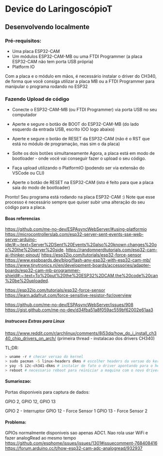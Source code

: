 # Device do LaringoscópioT

## Desenvolvendo localmente

### Pré-requisitos:


- Uma placa ESP32-CAM
- Um módulos ESP32-CAM-MB ou uma FTDI Programmer (a placa ESP32-CAM não tem porta USB própria)
- Platform IO

Com a placa e o módulo em mãos, é necessário instalar o driver do CH340, de forma que você consiga utilizar a placa MB ou a FTDI Programmer para manipular o programa rodando no ESP32


### Fazendo Upload de código

- Conecte o ESP32-CAM-MB (ou FTDI Programmer) via porta USB no seu computador
- Aperte e segure o botão de BOOT do ESP32-CAM-MB (do lado esquerdo da entrada USB, escrito IOO logo abaixo)
- Aperte e segure o botão de RESET da ESP32-CAM (não é o RST que está no módulo de programação, mas sim o da placa)
- Solte os dois botões simultaneamente
Agora, a placa está em modo de bootloader - onde você vai conseguir fazer o upload o seu código.

- Faça upload utilizando o PlatformIO (podendo ser via extensão do VSCode ou CLI)
- Aperte o botão de RESET na ESP32-CAM (isto é feito para que a placa saia do modo de bootloader)

Pronto! Seu programa está rodando na placa ESP32-CAM :)
Note que esse processo é necessário sempre que quiser subir uma alteração do seu código para a placa.

#### Boas referencias

<!-- PIO, ESP32CAM e outras coisas -->
https://github.com/me-no-dev/ESPAsyncWebServer/#using-platformio
https://microcontrollerslab.com/esp32-server-sent-events-sse-web-server-arduino-ide/#:~:text=Server%2DSent%20Events%20also%20known,changes%20on%20the%20server%20side.
https://randomnerdtutorials.com/esp32-cam-ai-thinker-pinout/
https://esp32io.com/tutorials/esp32-force-sensor
https://www.espboards.dev/blog/flash-any-esp32-with-esp32-cam-mb/
https://www.tinytronics.nl/en/development-boards/accessories/adapter-boards/esp32-cam-mb-programmer-shield#:~:text=To%20put%20the%20ESP32%2DCAM,the%20code%20can%20be%20uploaded.

<!-- FSR -->
https://esp32io.com/tutorials/esp32-force-sensor
https://learn.adafruit.com/force-sensitive-resistor-fsr/overview

<!-- ESP32CAM - Streaming da Imagem com a Lib Async -->
https://github.com/me-no-dev/ESPAsyncWebServer/issues/908
https://gist.github.com/me-no-dev/d34fba51a8f059ac559bf62002e61aa3
##### Instrucoes Extras para Linux
https://www.reddit.com/r/archlinux/comments/8j53dq/how_do_i_install_ch340_chip_drivers_on_arch/ (primeira thread - instalacao dos drivers CH340)

TL;DR: 
```sh
> uname -r # checar versao do kernel
> sudo pacman -S linux-headers dkms # escolher headers da versao do kernel 
> yay -S i2c-ch341-dkms # instalar de fato o driver apontando para o header do kernel atual
> reboot # necessario reboot para reiniciar a maquina com o novo driver
``` 

#### Sumariozao:

Portas disponiveis para captura de dados:

GPIO 2, GPIO 12, GPIO 13

GPIO 2 - Interruptor
GPIO 12 - Force Sensor 1
GPIO 13 - Force Sensor 2

#### Problema:

GPIOs normalmente disponiveis sao apenas ADC1. Nao rola usar WiFi e fazer analogRead ao mesmo tempo
https://github.com/esphome/issues/issues/1301#issuecomment-768408416
https://forum.arduino.cc/t/how-esp32-cam-adc-analogread/932937
